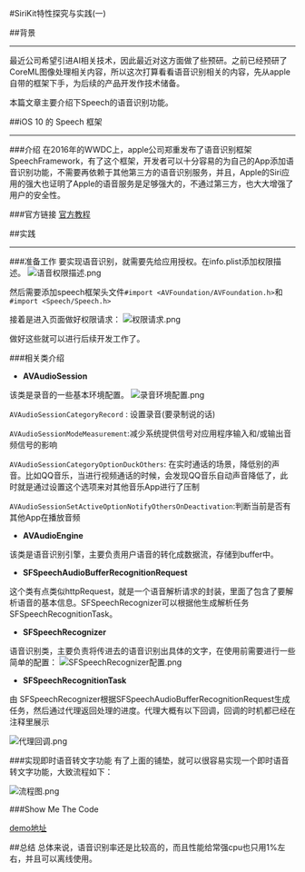 #SiriKit特性探究与实践(一)

##背景
***
最近公司希望引进AI相关技术，因此最近对这方面做了些预研。之前已经预研了CoreML图像处理相关内容，所以这次打算看看语音识别相关的内容，先从apple自带的框架下手，为后续的产品开发作技术储备。

本篇文章主要介绍下Speech的语音识别功能。

##iOS 10 的 Speech 框架
***
###介绍
在2016年的WWDC上，apple公司郑重发布了语音识别框架SpeechFramework，有了这个框架，开发者可以十分容易的为自己的App添加语音识别功能，不需要再依赖于其他第三方的语音识别服务，并且，Apple的Siri应用的强大也证明了Apple的语音服务是足够强大的，不通过第三方，也大大增强了用户的安全性。

###官方链接
[官方教程](https://developer.apple.com/videos/play/wwdc2016/509/)

##实践
***
###准备工作
要实现语音识别，就需要先给应用授权。在info.plist添加权限描述。
![语音权限描述.png](https://upload-images.jianshu.io/upload_images/2368050-3bd70dcb3ae4459d.png?imageMogr2/auto-orient/strip%7CimageView2/2/w/1240)

然后需要添加speech框架头文件`#import <AVFoundation/AVFoundation.h>`和`#import <Speech/Speech.h>`

接着是进入页面做好权限请求：
![权限请求.png](https://upload-images.jianshu.io/upload_images/2368050-a4f9aab8ab92e69c.png?imageMogr2/auto-orient/strip%7CimageView2/2/w/1240)

做好这些就可以进行后续开发工作了。

###相关类介绍

* **AVAudioSession**

该类是录音的一些基本环境配置。
![录音环境配置.png](https://upload-images.jianshu.io/upload_images/2368050-410cbea71e0f62d2.png?imageMogr2/auto-orient/strip%7CimageView2/2/w/1240)

`AVAudioSessionCategoryRecord` : 设置录音(要录制说的话)

`AVAudioSessionModeMeasurement`:减少系统提供信号对应用程序输入和/或输出音频信号的影响

`AVAudioSessionCategoryOptionDuckOthers`: 在实时通话的场景，降低别的声音。比如QQ音乐，当进行视频通话的时候，会发现QQ音乐自动声音降低了，此时就是通过设置这个选项来对其他音乐App进行了压制

`AVAudioSessionSetActiveOptionNotifyOthersOnDeactivation`:判断当前是否有其他App在播放音频

* **AVAudioEngine**

该类是语音识别引擎，主要负责用户语音的转化成数据流，存储到buffer中。

* **SFSpeechAudioBufferRecognitionRequest**

这个类有点类似httpRequest，就是一个语音解析请求的封装，里面了包含了要解析语音的基本信息。SFSpeechRecognizer可以根据他生成解析任务SFSpeechRecognitionTask。

* **SFSpeechRecognizer**

语音识别类，主要负责将传进去的语音识别出具体的文字，在使用前需要进行一些简单的配置：
![SFSpeechRecognizer配置.png](https://upload-images.jianshu.io/upload_images/2368050-54975c64364e6cdd.png?imageMogr2/auto-orient/strip%7CimageView2/2/w/1240)

* **SFSpeechRecognitionTask**

由 SFSpeechRecognizer根据SFSpeechAudioBufferRecognitionRequest生成任务，然后通过代理返回处理的进度。代理大概有以下回调，回调的时机都已经在注释里展示

![代理回调.png](https://upload-images.jianshu.io/upload_images/2368050-d6d3c4e9dff2c4d4.png?imageMogr2/auto-orient/strip%7CimageView2/2/w/1240)

###实现即时语音转文字功能
有了上面的铺垫，就可以很容易实现一个即时语音转文字功能，大致流程如下：

![流程图.png](https://upload-images.jianshu.io/upload_images/2368050-e15b1b8ccb6336ff.png?imageMogr2/auto-orient/strip%7CimageView2/2/w/1240)

###Show Me The Code

[demo地址](https://github.com/NBaby/SiriKitSpeech)

##总结
总体来说，语音识别率还是比较高的，而且性能给常强cpu也只用1%左右，并且可以离线使用。



